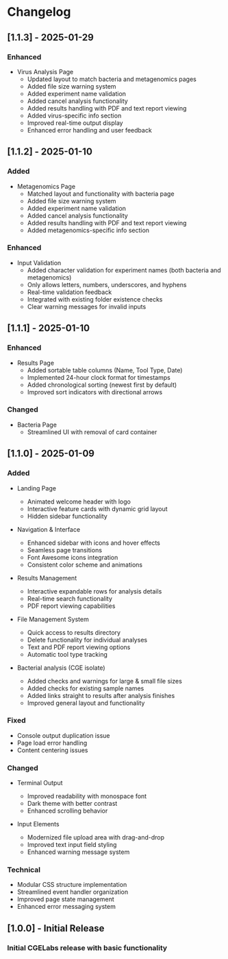 # Changelog

## [1.1.3] - 2025-01-29
### Enhanced
- Virus Analysis Page
  - Updated layout to match bacteria and metagenomics pages
  - Added file size warning system
  - Added experiment name validation
  - Added cancel analysis functionality
  - Added results handling with PDF and text report viewing
  - Added virus-specific info section
  - Improved real-time output display
  - Enhanced error handling and user feedback

## [1.1.2] - 2025-01-10
### Added
- Metagenomics Page
  - Matched layout and functionality with bacteria page
  - Added file size warning system
  - Added experiment name validation
  - Added cancel analysis functionality
  - Added results handling with PDF and text report viewing
  - Added metagenomics-specific info section

### Enhanced
- Input Validation
  - Added character validation for experiment names (both bacteria and metagenomics)
  - Only allows letters, numbers, underscores, and hyphens
  - Real-time validation feedback
  - Integrated with existing folder existence checks
  - Clear warning messages for invalid inputs
  

## [1.1.1] - 2025-01-10
### Enhanced

- Results Page
  - Added sortable table columns (Name, Tool Type, Date)
  - Implemented 24-hour clock format for timestamps
  - Added chronological sorting (newest first by default)
  - Improved sort indicators with directional arrows



### Changed

- Bacteria Page
  - Streamlined UI with removal of card container

## [1.1.0] - 2025-01-09

### Added
- Landing Page
  - Animated welcome header with logo
  - Interactive feature cards with dynamic grid layout
  - Hidden sidebar functionality

- Navigation & Interface
  - Enhanced sidebar with icons and hover effects
  - Seamless page transitions
  - Font Awesome icons integration
  - Consistent color scheme and animations

- Results Management
  - Interactive expandable rows for analysis details
  - Real-time search functionality
  - PDF report viewing capabilities

- File Management System
  - Quick access to results directory
  - Delete functionality for individual analyses
  - Text and PDF report viewing options
  - Automatic tool type tracking
  
- Bacterial analysis (CGE isolate)
  - Added checks and warnings for large & small file sizes
  - Added checks for existing sample names
  - Added links straight to results after analysis finishes
  - Improved general layout and functionality

### Fixed
- Console output duplication issue
- Page load error handling
- Content centering issues

### Changed
- Terminal Output
  - Improved readability with monospace font
  - Dark theme with better contrast
  - Enhanced scrolling behavior

- Input Elements
  - Modernized file upload area with drag-and-drop
  - Improved text input field styling
  - Enhanced warning message system

### Technical
- Modular CSS structure implementation
- Streamlined event handler organization
- Improved page state management
- Enhanced error messaging system


## [1.0.0] - Initial Release

### Initial CGELabs release with basic functionality	
